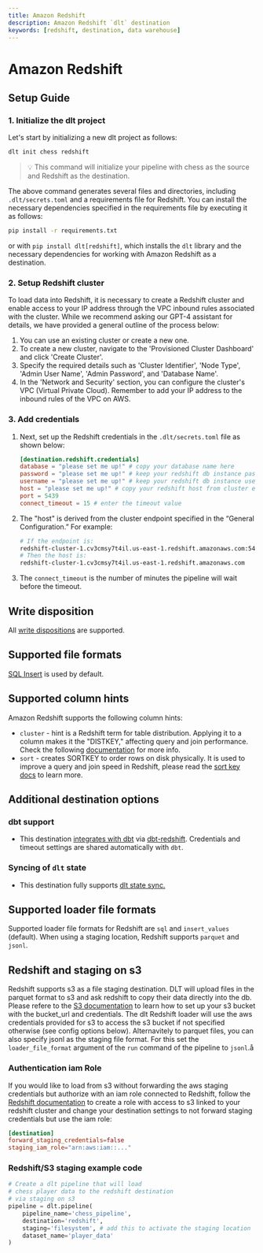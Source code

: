 ```yaml
---
title: Amazon Redshift
description: Amazon Redshift `dlt` destination
keywords: [redshift, destination, data warehouse]
---
```


# Amazon Redshift

## Setup Guide
### 1. Initialize the dlt project

Let's start by initializing a new dlt project as follows:

```bash
dlt init chess redshift
```
> 💡 This command will initialize your pipeline with chess as the source and Redshift as the destination.

The above command generates several files and directories, including `.dlt/secrets.toml` and a requirements file for Redshift. You can install the necessary dependencies specified in the requirements file by executing it as follows:
```bash
pip install -r requirements.txt
```
or with `pip install dlt[redshift]`, which installs the `dlt` library and the necessary dependencies for working with Amazon Redshift as a destination.

### 2. Setup Redshift cluster
To load data into Redshift, it is necessary to create a Redshift cluster and enable access to your IP address through the VPC inbound rules associated with the cluster. While we recommend asking our GPT-4 assistant for details, we have provided a general outline of the process below:

1. You can use an existing cluster or create a new one.
2. To create a new cluster, navigate to the 'Provisioned Cluster Dashboard' and click 'Create Cluster'.
3. Specify the required details such as 'Cluster Identifier', 'Node Type', 'Admin User Name', 'Admin Password', and 'Database Name'.
4. In the 'Network and Security' section, you can configure the cluster's VPC (Virtual Private Cloud). Remember to add your IP address to the inbound rules of the VPC on AWS.

### 3. Add credentials

1. Next, set up the Redshift credentials in the `.dlt/secrets.toml` file as shown below:

    ```toml
    [destination.redshift.credentials]
    database = "please set me up!" # copy your database name here
    password = "please set me up!" # keep your redshift db instance password here
    username = "please set me up!" # keep your redshift db instance username here
    host = "please set me up!" # copy your redshift host from cluster endpoint here
    port = 5439
    connect_timeout = 15 # enter the timeout value
    ```

2. The "host" is derived from the cluster endpoint specified in the “General Configuration.” For example:

    ```bash
    # If the endpoint is:
    redshift-cluster-1.cv3cmsy7t4il.us-east-1.redshift.amazonaws.com:5439/your_database_name
    # Then the host is:
    redshift-cluster-1.cv3cmsy7t4il.us-east-1.redshift.amazonaws.com
    ```

3. The `connect_timeout` is the number of minutes the pipeline will wait before the timeout.

## Write disposition

All [write dispositions](../../general-usage/incremental-loading#choosing-a-write-disposition) are supported.

## Supported file formats
[SQL Insert](../file-formats/insert-format) is used by default.

## Supported column hints

Amazon Redshift supports the following column hints:

- `cluster` - hint is a Redshift term for table distribution. Applying it to a column makes it the "DISTKEY," affecting query and join performance. Check the following [documentation](https://docs.aws.amazon.com/redshift/latest/dg/c_best-practices-best-dist-key.html) for more info.
- `sort` - creates SORTKEY to order rows on disk physically. It is used to improve a query and join speed in Redshift, please read the [sort key docs](https://docs.aws.amazon.com/redshift/latest/dg/c_best-practices-sort-key.html) to learn more.

## Additional destination options
### dbt support

- This destination [integrates with dbt](../transformations/dbt) via [dbt-redshift](https://github.com/dbt-labs/dbt-redshift). Credentials and timeout settings are shared automatically with `dbt`.

### Syncing of `dlt` state
- This destination fully supports [dlt state sync.](../../general-usage/state#syncing-state-with-destination)

## Supported loader file formats

Supported loader file formats for Redshift are `sql` and `insert_values` (default). When using a staging location, Redshift supports `parquet` and `jsonl`.

## Redshift and staging on s3

Redshift supports s3 as a file staging destination. DLT will upload files in the parquet format to s3 and ask redshift to copy their data directly into the db. Please refere to the [S3 documentation](./filesystem.md#aws-s3) to learn how to set up your s3 bucket with the bucket_url and credentials. The dlt Redshift loader will use the aws credentials provided for s3 to access the s3 bucket if not specified otherwise (see config options below). Alternavitely to parquet files, you can also specify jsonl as the staging file format. For this set the `loader_file_format` argument of the `run` command of the pipeline to `jsonl`.å

### Authentication iam Role

If you would like to load from s3 without forwarding the aws staging credentials but authorize with an iam role connected to Redshift, follow the [Redshift documentation](https://docs.aws.amazon.com/redshift/latest/mgmt/authorizing-redshift-service.html) to create a role with access to s3 linked to your redshift cluster and change your destination settings to not forward staging credentials but use the iam role: 

```toml
[destination]
forward_staging_credentials=false
staging_iam_role="arn:aws:iam::..."
```

### Redshift/S3 staging example code

```python
# Create a dlt pipeline that will load
# chess player data to the redshift destination
# via staging on s3
pipeline = dlt.pipeline(
    pipeline_name='chess_pipeline',
    destination='redshift',
    staging='filesystem', # add this to activate the staging location
    dataset_name='player_data'
)
```


